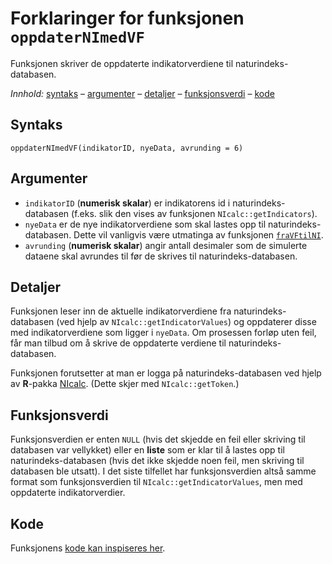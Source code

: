 # Forklaringer for funksjonen `oppdaterNImedVF`

Funksjonen skriver de oppdaterte indikatorverdiene til naturindeks-databasen.

_Innhold:_ [syntaks](#syntaks) – [argumenter](#argumenter) – [detaljer](#detaljer) – [funksjonsverdi](#funksjonsverdi) – [kode](#kode)


## Syntaks

```{r}
oppdaterNImedVF(indikatorID, nyeData, avrunding = 6)
```


## Argumenter

* `indikatorID` (**numerisk skalar**) er indikatorens id i naturindeks-databasen (f.eks. slik den vises av funksjonen `NIcalc::getIndicators`).
* `nyeData` er de nye indikatorverdiene som skal lastes opp til naturindeks-databasen. Dette vil vanligvis være utmatinga av funksjonen [`fraVFtilNI`](fraVFtilNI.md).
* `avrunding` (**numerisk skalar**) angir antall desimaler som de simulerte dataene skal avrundes til før de skrives til naturindeks-databasen.


## Detaljer

Funksjonen leser inn de aktuelle indikatorverdiene fra naturindeks-databasen (ved hjelp av `NIcalc::getIndicatorValues`) og oppdaterer disse med indikatorverdiene som ligger i `nyeData`.
Om prosessen forløp uten feil, får man tilbud om å skrive de oppdaterte verdiene til naturindeks-databasen.

Funksjonen forutsetter at man er logga på naturindeks-databasen ved hjelp av **R**-pakka [NIcalc](https://github.com/NINAnor/NIcalc). (Dette skjer med `NIcalc::getToken`.)


## Funksjonsverdi

Funksjonsverdien er enten `NULL` (hvis det skjedde en feil eller skriving til databasen var vellykket) eller en **liste** som er klar til å lastes opp til naturindeks-databasen (hvis det ikke skjedde noen feil, men skriving til databasen ble utsatt).
I det siste tilfellet har funksjonsverdien altså samme format som funksjonsverdien til `NIcalc::getIndicatorValues`, men med oppdaterte indikatorverdier.


## Kode

Funksjonens [kode kan inspiseres her](../R/oppdaterNImedVF.R).

